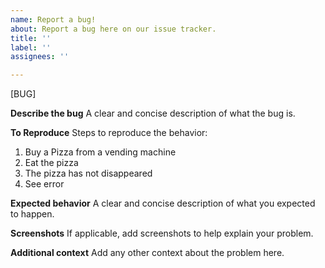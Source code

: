 ```yaml
---
name: Report a bug!
about: Report a bug here on our issue tracker.
title: ''
label: ''
assignees: ''

---
```

<!-- To automatically tag this issue, add the uppercase label(s) surrounded by brackets below, for example: [LABEL] -->
[BUG]

**Describe the bug**
A clear and concise description of what the bug is.

**To Reproduce**
Steps to reproduce the behavior:
1. Buy a Pizza from a vending machine
2. Eat the pizza
3. The pizza has not disappeared
4. See error

**Expected behavior**
A clear and concise description of what you expected to happen.

**Screenshots**
If applicable, add screenshots to help explain your problem.

**Additional context**
Add any other context about the problem here.
